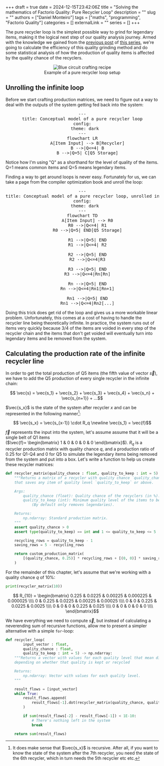 +++ 
draft = true
date = 2024-12-15T23:42:06Z
title = "Solving the mathematics of Factorio Quality: Pure Recycler Loop"
description = ""
slug = ""
authors = ["Daniel Monteiro"]
tags = ["maths", "programming", "Factorio Quality"]
categories = []
externalLink = ""
series = []
+++

<script type="module">
    import mermaid from 'https://cdn.jsdelivr.net/npm/mermaid@11/dist/mermaid.esm.min.mjs';
    mermaid.initialize({ startOnLoad: true });
</script>

The pure recycler loop is the simplest possible way to grind for legendary items, making it the logical next step of our quality analysis journey. Armed with the knowledge we gained from the [previous post](/posts/factorio-quality-1/) of [this series](/tags/factorio-quality/), we're going to calculate the efficiency of this quality grinding method and do some statistical analysis of how the production of quality items is affected by the quality chance of the recyclers.

<div style="text-align:center">
    <img src="/images/Pure-Recycler-Loop.webp" alt="Blue circuit crafting recipe"/>
    <figcaption> Example of a pure recycler loop setup</figcaption>
</div>

## Unrolling the infinite loop

Before we start crafting production matrices, we need to figure out a way to deal with the outputs of the system getting fed back into the system:

<pre style="text-align:center" class="mermaid">
---
title: Conceptual model of a pure recycler loop
config:
  theme: dark
---
flowchart LR
    A[Item Input] --> B[Recycler]
    B -->|Q<=4| B
    B -->|Q=5| C[Q5 Storage]
</pre>
Notice how I'm using "Q" as a shorthand for the level of quality of the items. Q=1 means common items and Q=5 means legendary items.

Finding a way to get around loops is never easy. Fortunately for us, we can take a page from the compiler optimization book and unroll the loop:

<pre style="text-align:center" class="mermaid">
---
title: Conceptual model of a pure recycler loop, unrolled into an infinite line
config:
  theme: dark
---
flowchart TD
    A[Item Input] --> R0
    R0 -->|Q<=4| R1
    R0 -->|Q=5| END[Q5 Storage]

    R1 -->|Q=5| END
    R1 -->|Q<=4| R2

    R2 -->|Q=5| END
    R2 -->|Q<=4|R3

    R3 -->|Q=5| END
    R3 -->|Q<=4|Rn[Rn]

    Rn -->|Q=5| END
    Rn -->|Q<=4|Rn1[Rn+1]

    Rn1 -->|Q=5| END
    Rn1 -->|Q<=4|Rn2[...]
</pre>

Doing this trick does get rid of the loop and gives us a more workable linear problem. Unfortunately, this comes at a cost of having to handle the recycler line being theoretically infinite. In practice, the system runs out of items very quickly because 3/4 of the items are voided in every step of the recycler chain and the items that don't get voided will eventually turn into legendary items and be removed from the system.

## Calculating the production rate of the infinite recycler line

In order to get the total production of Q5 items (the fifth value of vector $\vec{s}$), we have to add the Q5 production of every single recycler in the infinite chain:

$$ \vec{s} = \vec{s_1} + \vec{s_2} + \vec{s_3} + \vec{s_4} + \vec{s_n} + \vec{s_{n+1}} + ...$$

$\vec{s_x}$ is the state of the system after recycler $x$ and can be represented in the following manner[^1]:

[^1]: It does make sense that $\vec{s_x}$ is recursive. After all, if you want to know the state of the system after the 7th recycler, you need the state of the 6th recycler, which in turn needs the 5th recycler etc etc.

$$ \vec{s_x} = \vec{s_{x-1}} \cdot R_q \newline
\vec{s_1} = \vec{f}$$

$\vec{f}$ represents the input into the system, let's assume assume that it will be a single belt of Q1 items <nobr>($\vec{f}= \begin{bmatrix} 1 & 0 & 0 & 0 & 0 \end{bmatrix}$)</nobr>. $R_q$ is a recycler production matrix with quality chance $q$, and a production ratio of 0.25 for Q1-Q4 and 0 for Q5 to simulate the legendary items being removed from the system and put into a box. Let's write a function to help us create these recycler matrices:

```python
def recycler_matrix(quality_chance : float, quality_to_keep : int = 5) -> np.ndarray:
    """Returns a matrix of a recycler with quality chance `quality_chance`
    that saves any item of quality level `quality_to_keep` or above.

    Args:
        quality_chance (float): Quality chance of the recyclers (in %).
        quality_to_keep (int): Minimum quality level of the items to be removed from the system
            (By default only removes legendaries).

    Returns:
        np.ndarray: Standard production matrix.
    """
    assert quality_chance > 0
    assert type(quality_to_keep) == int and 1 <= quality_to_keep <= 5

    recycling_rows = quality_to_keep - 1
    saving_rows = 5 - recycling_rows

    return custom_production_matrix(
        [(quality_chance, 0.25)] * recycling_rows + [(0, 0)] * saving_rows
    )
```

For the remainder of this chapter, let's assume that we're working with a quality chance $q$ of 10%:

```python
print(recycler_matrix(10))
```

$$ R_{10} = \begin{bmatrix}
  0.225 & 0.0225 & 0.00225 & 0.000225 & 0.000025 \\\\
  0     & 0.225  & 0.0225  & 0.00225  & 0.00025 \\\\
  0     & 0      & 0.225   & 0.0225   & 0.0025 \\\\
  0     & 0      & 0       & 0.225    & 0.025 \\\\
  0     & 0      & 0       & 0        & 0 \\\\
\end{bmatrix}$$

We have everything we need to compute $\vec{s}$, but instead of calculating a neverending sum of recursive functions, allow me to present a simpler alternative with a simple `for`-loop:

```python
def recycler_loop(
        input_vector : float,
        quality_chance : float,
        quality_to_keep : int = 5) -> np.ndarray:
    """Returns a vector with values for each quality level that mean different things,
    depending on whether that quality is kept or recycled

    Returns:
        np.ndarray: Vector with values for each quality level.
    """

    result_flows = [input_vector]
    while True:
        result_flows.append(
            result_flows[-1].dot(recycler_matrix(quality_chance, quality_to_keep))
        )

        if sum(result_flows[-2] - result_flows[-1]) < 1E-10:
            # There's nothing left in the system
            break

    return sum(result_flows)
```
